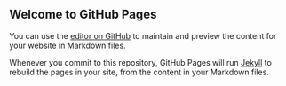## Welcome to GitHub Pages

You can use the [editor on GitHub](https://github.com/Chonrex/BlindGame/edit/main/README.md) to maintain and preview the content for your website in Markdown files.

Whenever you commit to this repository, GitHub Pages will run [Jekyll](https://jekyllrb.com/) to rebuild the pages in your site, from the content in your Markdown files.

